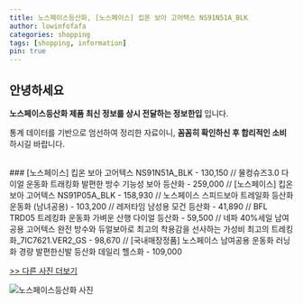 ```yaml
---
title: 노스페이스등산화, [노스페이스] 킵온 보아 고어텍스 NS91N51A_BLK
author: lowinfofafa
categories: shopping
tags: [shopping, information]
pin: true
---
```


## 안녕하세요

**노스페이스등산화 제품 최신 정보를 상시 전달하는 정보한입** 입니다.

통계 데이터를 기반으로 엄선하여 정리한 자료이니, **꼼꼼히 확인하신 후 합리적인 소비**하시길 바랍니다.

<br >
### [노스페이스] 킵온 보아 고어텍스 NS91N51A_BLK - 130,150 // 물컹슈즈3.0 다이얼 운동화 트래킹화 발편한 방수 기능성 보아 등산화 - 259,000 // [노스페이스] 킵온 보아 고어텍스 NS91P05A_BLK - 158,930 // 노스페이스 스피드보아 트레일화 등산화 운동화 (남녀공용) - 103,200 // 레저타임 남성용 모건 등산화 - 41,890 // BFL TRD05 트레킹화 운동화 가벼운 산행 다이얼 등산화 - 59,500 // 네파 40%세일 남여공용 고어텍스 완전 방수와 듀얼보아로 최고의 착용감을 선사하는 가성비 최고의 트레킹화_7IC7621.VER2_GS - 98,670 // [국내매장정품] 노스페이스 남여공용 운동화 러닝화 경량 발편한신발 등산화 데일리 헬스화 - 109,000

[>> 다른 사진 더보기](https://chengsprint.mycafe24.com/%eb%85%b8%ec%8a%a4%ed%8e%98%ec%9d%b4%ec%8a%a4%eb%93%b1%ec%82%b0%ed%99%94-%eb%85%b8%ec%8a%a4%ed%8e%98%ec%9d%b4%ec%8a%a4-%eb%93%b1%ec%82%b0%ed%99%94-%eb%b0%91%ec%b0%bd%ea%b0%88%ec%9d%b4-%eb%85%b8/)

![노스페이스등산화 사진](https://thumbnail10.coupangcdn.com/thumbnails/remote/230x230ex/image/vendor_inventory/ceb3/1c99924788ef0f327ce1b6d2554d7da0d47932d01fbeed9e1dc7397b3c0f.jpg)
                                
